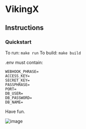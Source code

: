 # VikingX
## Instructions
### Quickstart
To run:
`make run`
To build:
`make build`

.env must contain:
```
WEBHOOK_PHRASE=
ACCESS_KEY=
SECRET_KEY=
PASSPHRASE=
PORT=
DB_USER=
DB_PASSWORD=
DB_NAME=
```

Have fun.

![image](https://github.com/satvikprasad/vikingx/assets/19403082/a2f31b4b-3fa6-483f-89d0-abb8de5f21df)
